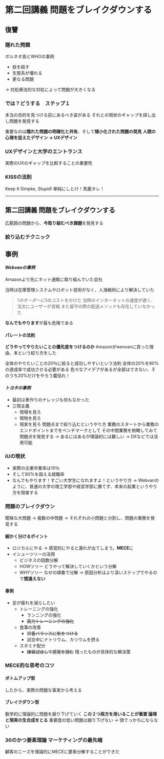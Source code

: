 # 第二回講義 問題をブレイクダウンする

## 復讐

###  隠れた問題
ボルネオ島とWHOの事例

- 蚊を殺す
- 生態系が壊れる
- 更なる問題

&rarr; 対処療法的な対処によって問題が大きくなる

###  では？どうする　ステップ１
本当の目的を見つける前にあるべき姿がある
それとの現状のギャップを探し出し問題を発見する

重要なのは**隠れた問題の明確化と共有**、そして**矮小化された問題の発見**
**人間の心理を捉えたデザイン → UXデザイン**

### UXデザインと大学のエントランス
実際のUXのギャップを比較することの重要性

### KISSの法則
Keep It Simpke, Stupid!
単純にしとけ！馬鹿タレ！

***

## 第二回講義 問題をブレイクダウンする
広範囲の問題から、**今取り組むべき課題**を発見する

### 絞り込むテクニック

## **事例**
#### *Webvanの事例*
Amazonより先にネット通販に取り組んでいた会社

当時は在庫管理システムやロボット技術がなく、人海戦術により解決していた
> 1$のオーダーに3$のコストをかけた
> 当時のインターネットの速度が遅く、注文にユーザーが苦戦
> また留守の際の配送メソッドも存在していなかった

**なんでもやります**が最も危険である

#### パレートの法則
**どうやってやりたいことの優先度をつけるのか**
Amazonがwenvanに買った理由、本という絞り方をした

全体のやりたいことの20％に絞ると成功しやすいという法則
全体の20%を80%の達成率で成功させる必要がある
色々なアイデアがあるが全部はできない、そのうち20%だけをやろう腹括れ！

#### *トヨタの事例*
- 最初は車作りのナレッジも何もなかった
- 三現主義
    - 現場を見ろ
    - 現物を見ろ
    - 現実を見ろ
問題点まで絞り込むというやり方
業務のスタートから業務のエンドポイントまでをベンチマークとして
その中間業務を俯瞰してみて問題点を発見する
&rarr; あるにはあるが理論的には難しい
&rarr; DXなどでは活用可能

### iUの現状
- 実際の企業卒業率は10％
- そして80%を超える就職率
- なんでもやります！すごい大学生になれますよ！というやり方
&rarr; Webvanのように、普通の大学の理工学部や経営学部に勝てず、本来の起業というやり方を阻害する

### 問題のブレイクダウン
曖昧な大問題 &rarr; 複数の中問題 &rarr; それぞれの小問題と分割し、問題の業務を発見する


#### 細かく分けるポイント
- ロジカルにやる &rarr; 感覚的にやると漏れが出てしまう。**MECE**に
- イシューツリーの活用
    - ビジネスの因数分解
    - HOWツリー どうやって解決していくかという分解
    - WHYツリー なぜの順番で分解 &rarr; 原因分析はより深いステップでやるので**間違えない**

#### 事例
- 足が疲れを減らしたい
    - トレーニングの強化
        - ランニングの強化
        - ~~筋力トレーニングの強化~~
    - 食事の改善
        - ~~栄養バランスに気をつける~~
        - 試合中にナトリウム、カリウムを摂る
    - スタミナ配分
        - ~~練習試合して感覚を掴む~~
残ったものが具体的な解決策

### MECE的な思考のコツ
#### ボトムアップ型
したから、実際の問題な事実から考える
#### ブレイクダウン型
数学的に理論的に問題を掘り下げていく
**この２つ両方を用いることが重要 論理と現実の生合成をとる**
重要度の低い問題は掘り下げない &rarr; 頭でっかちにならない

### 30のかつ要素理論 **マーケティングの最先端**
顧客のニーズを理論的にMECEに要素分解することができた
